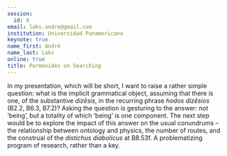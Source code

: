 ```yaml
---
session:
  id: 8
email: laks.andre@gmail.com
institution: Universidad Panamericana
keynote: true
name_first: André
name_last: Laks
online: true
title: Parmenides on Searching
---
```

In my presentation, which will be short, I want to raise a rather simple question: what is the implicit grammatical object, assuming that there is one, of the substantive *dizêsis*, in the recurring phrase *hodos dizêsios* (B2.2, B6.3, B7.2)? Asking the question is gesturing to the answer: not ‘being’, but a totality of which ‘being’ is one component. The next step would be to explore the impact of this answer on the usual conundrums – the relationship between ontology and physics, the number of routes, and the construal of the *distichus diabolicus* at B8.53f. A problematizing program of research, rather than a key.


